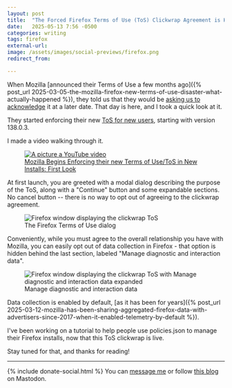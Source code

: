 ```yaml
---
layout: post
title:  "The Forced Firefox Terms of Use (ToS) Clickwrap Agreement is Here"
date:   2025-05-13 7:56 -0500
categories: writing
tags: firefox
external-url: 
image: /assets/images/social-previews/firefox.png
redirect_from: 

---
```


When Mozilla [announced their Terms of Use a few months ago]({% post_url 2025-03-05-the-mozilla-firefox-new-terms-of-use-disaster-what-actually-happened %}), they told us that they would be [asking us to acknowledge](https://blog.mozilla.org/en/firefox/firefox-terms-of-use/) it at a later date. That day is here, and I took a quick look at it.

They started enforcing their new [ToS for new users](https://bugzilla.mozilla.org/show_bug.cgi?id=1959542), starting with version 138.0.3.

I made a video walking through it.

<p>
	<figure>
	<a href="https://www.youtube.com/watch?v=XCWaQfh4d6E">
	<picture>
	  <img src="{{site.url}}/assets/images/thumbnails/ToS-video.png" alt="A picture a YouTube video"/>
	  <figcaption>Mozilla Begins Enforcing their new Terms of Use/ToS in New Installs: First Look</figcaption>
	</picture>
	</a>
</figure>
</p>

At first launch, you are greeted with a modal dialog describing the purpose of the ToS, along with a "Continue" button and some expandable sections. No cancel button -- there is no way to opt out of agreeing to the clickwrap agreement.

<p>
	<figure>
	<picture>
	  <img src="{{site.url}}/assets/images/firefox/firefox-tos.png" alt="Firefox window displaying the clickwrap ToS"/>
	  <figcaption>The Firefox Terms of Use dialog</figcaption>
	</picture>
</figure>
</p>

Conveniently, while you must agree to the overall relationship you have with Mozilla, you can easily opt out of data collection in Firefox - that option is hidden behind the last section, labeled "Manage diagnostic and interaction data".

<p>
	<figure>
	<picture>
	  <img src="{{site.url}}/assets/images/firefox/manage-tos.png" alt="Firefox window displaying the clickwrap ToS with Manage diagnostic and interaction data expanded"/>
	  <figcaption>Manage diagnostic and interaction data</figcaption>
	</picture>
</figure>
</p>

Data collection is enabled by default, [as it has been for years]({% post_url 2025-03-12-mozilla-has-been-sharing-aggregated-firefox-data-with-advertisers-since-2017-when-it-enabled-telemetry-by-default %}).

I've been working on a tutorial to help people use policies.json to manage their Firefox installs, now that this ToS clickwrap is live. 

Stay tuned for that, and thanks for reading!

---

{% include donate-social.html %} You can [message me](https://mastodon.social/@yoasif) or follow [this blog](https://mastodon.social/@quippdblog) on Mastodon.
